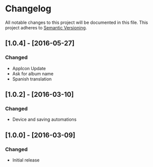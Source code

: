 # Changelog
All notable changes to this project will be documented in this file.
This project adheres to [Semantic Versioning](http://semver.org/).

## [1.0.4] - [2016-05-27]
### Changed
- AppIcon Update
- Ask for album name
- Spanish translation

## [1.0.2] - [2016-03-10]
### Changed
- Device and saving automations

## [1.0.0] - [2016-03-09]
### Changed
- Initial release
